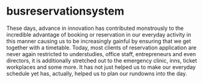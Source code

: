 # busreservationsystem

These days, advance in innovation has contributed monstrously to the incredible advantage of booking or reservation in our everyday activity in this manner causing us to be increasingly gainful by ensuring that we get together with a timetable. Today, most clients of reservation application are never again restricted to understudies, office staff, entrepreneurs and even directors, it is additionally stretched out to the emergency clinic, inns, ticket workplaces and some more. It has not just helped us to make our everyday schedule yet has, actually, helped us to plan our rundowns into the day.
